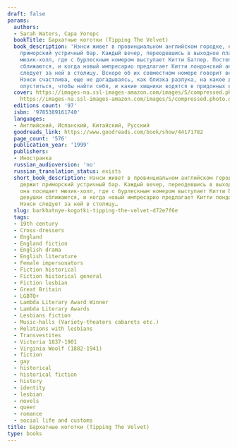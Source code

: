 ```yaml
---
draft: false
params:
  authors:
  - Sarah Waters, Сара Уотерс
  bookTitle: Бархатные коготки (Tipping The Velvet)
  book_description: 'Нэнси живет в провинциальном английском городке, ее отец держит
    приморский устричный бар. Каждый вечер, переодевшись в выходное платье, она посещает
    мюзик-холл, где с бурлескным номером выступает Китти Батлер. Постепенно девушки
    сближаются, и когда новый импресарио предлагает Китти лондонский ангажемент, Нэнси
    следует за ней в столицу. Вскоре об их совместном номере говорит весь Лондон.
    Нэнси счастлива, еще не догадываясь, как близка разлука, на какое дно ей придется
    опуститься, чтобы найти себя, и какие хищники водятся в придонных водах…'
  cover: https://images-na.ssl-images-amazon.com/images/S/compressed.photo.goodreads.com/books/1425892206i/25104465.jpg,
    https://images-na.ssl-images-amazon.com/images/S/compressed.photo.goodreads.com/books/1551514885i/44171782.jpg
  editions count: '97'
  isbn: '9785389161740'
  languages:
  - Английский, Испанский, Китайский, Русский
  goodreads_link: https://www.goodreads.com/book/show/44171782
  page_count: '576'
  publication_year: '1999'
  publishers:
  - Иностранка
  russian_audioversion: 'no'
  russian_translation_status: exists
  short_book_description: Нэнси живет в провинциальном английском городке, ее отец
    держит приморский устричный бар. Каждый вечер, переодевшись в выходное платье,
    она посещает мюзик-холл, где с бурлескным номером выступает Китти Батлер. Постепенно
    девушки сближаются, и когда новый импресарио предлагает Китти лондонский ангажемент,
    Нэнси следует за ней в столицу…
  slug: barkhatnye-kogotki-tipping-the-velvet-d72e7f6e
  tags:
  - 19th century
  - Cross-dressers
  - England
  - England fiction
  - English drama
  - English literature
  - Female impersonators
  - Fiction historical
  - Fiction historical general
  - Fiction lesbian
  - Great Britain
  - LGBTQ+
  - Lambda Literary Award Winner
  - Lambda Literary Awards
  - Lesbians fiction
  - Music-halls (Variety-theaters cabarets etc.)
  - Relations with lesbians
  - Transvestites
  - Victoria 1837-1901
  - Virginia Woolf (1882-1941)
  - fiction
  - gay
  - historical
  - historical fiction
  - history
  - identity
  - lesbian
  - novels
  - queer
  - romance
  - social life and customs
title: Бархатные коготки (Tipping The Velvet)
type: books
---
```

